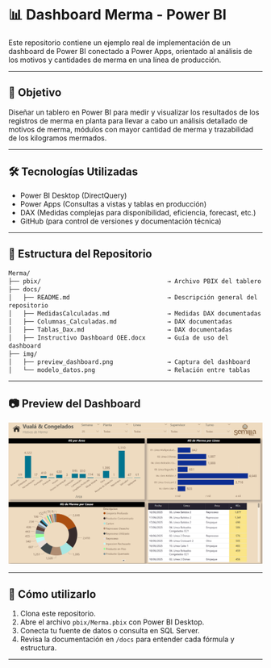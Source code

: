 # 📊 Dashboard Merma - Power BI

Este repositorio contiene un ejemplo real de implementación de un dashboard de Power BI conectado a Power Apps, orientado al análisis de los motivos y cantidades de merma en una línea de producción.

---

## 📌 Objetivo

Diseñar un tablero en Power BI para medir y visualizar los resultados de los registros de merma en planta para llevar a cabo un análisis detallado de motivos de merma, módulos con mayor cantidad de merma y trazabilidad de los kilogramos mermados.

---

## 🛠️ Tecnologías Utilizadas

- Power BI Desktop (DirectQuery)
- Power Apps (Consultas a vistas y tablas en producción)
- DAX (Medidas complejas para disponibilidad, eficiencia, forecast, etc.)
- GitHub (para control de versiones y documentación técnica)

---

## 📁 Estructura del Repositorio

```plaintext
Merma/
├── pbix/                                   → Archivo PBIX del tablero
├── docs/
│   ├── README.md                           → Descripción general del repositorio
│   ├── MedidasCalculadas.md                → Medidas DAX documentadas
│   ├── Columnas_Calculadas.md              → DAX documentadas
│   ├── Tablas_Dax.md                       → DAX documentadas
│   ├── Instructivo Dashboard OEE.docx      → Guía de uso del dashboard
├── img/
│   ├── preview_dashboard.png               → Captura del dashboard
│   └── modelo_datos.png                    → Relación entre tablas
```

---

## 📷 Preview del Dashboard

![Preview](img/preview_dashboard.png)

---

## 📎 Cómo utilizarlo

1. Clona este repositorio.
2. Abre el archivo `pbix/Merma.pbix` con Power BI Desktop.
3. Conecta tu fuente de datos o consulta en SQL Server.
4. Revisa la documentación en `/docs` para entender cada fórmula y estructura.

---
